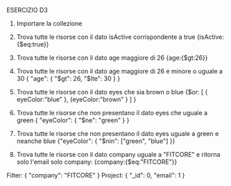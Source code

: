 ESERCIZIO D3    
1. Importare la collezione

2. Trova tutte le risorse con il dato isActive corrispondente a true
{isActive:{$eq:true}}

3. Trova tutte le risorse con il dato age maggiore di 26
{age:{$gt:26}}

4. Trova tutte le risorse con il dato age maggiore di 26 e minore o uguale a 30
{ "age": { "$gt": 26, "$lte": 30 } }

5. Trova tutte le risorse con il  dato eyes che sia brown o blue
{$or: [ { eyeColor:"blue" }, {eyeColor:"brown" } ] }

6. Trova tutte le risorse che non presentano il dato eyes che uguale a green
{ "eyeColor": { "$ne": "green" } }

7. Trova tutte le risorse che non presentano il dato eyes uguale a green e neanche blue
{"eyeColor": { "$nin": ["green", "blue"] }}

8.  Trova tutte le risorse con il dato company uguale a "FITCORE" e ritorna solo l'email
solo company: {company:{$eq:"FITCORE"}}

Filter: { "company": "FITCORE"  }
Project: { "_id": 0, "email": 1 } 



